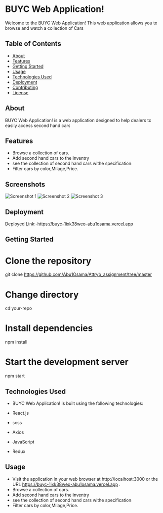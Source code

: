# BUYC Web Application!

Welcome to the BUYC Web Application! This web application allows you to browse and watch a collection of Cars

## Table of Contents

- [About](#about)
- [Features](#features)
- [Getting Started](#getting-started)
- [Usage](#usage)
- [Technologies Used](#technologies-used)
- [Deployment](#deployment)
- [Contributing](#contributing)
- [License](#license)

## About

BUYC Web Application! is a web application designed to help dealers to  easily access second hand cars
## Features

- Browse a collection of cars.
- Add second hand cars to the inventry
- see the collection of second hand cars withe specification
- Filter cars by color,Milage,Price.

## Screenshots

![Screenshot 1](Frontend/src/assets/one.png)
![Screenshot 2](./src/assets/two.png)
![Screenshot 3](./src/assest/three.png)


## Deployment

Deployed Link:-https://buyc-1ixk38weo-abu1osama.vercel.app

## Getting Started

# Clone the repository

git clone https://github.com/Abu1Osama/Attryb_assignment/tree/master

# Change directory

cd your-repo

# Install dependencies

npm install

# Start the development server

npm start

## Technologies Used

- BUYC Web Application! is built using the following technologies:

- React.js
- scss
- Axios
- JavaScript
- Redux

## Usage

- Visit the application in your web browser at http://localhost:3000 or the URL https://buyc-1ixk38weo-abu1osama.vercel.app .
- Browse a collection of cars.
- Add second hand cars to the inventry
- see the collection of second hand cars withe specification
- Filter cars by color,Milage,Price.

